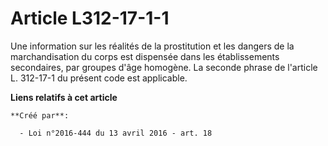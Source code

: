 # Article L312-17-1-1

Une information sur les réalités de la prostitution et les dangers de la marchandisation du corps est dispensée dans les
établissements secondaires, par groupes d'âge homogène. La seconde phrase de l'article L. 312-17-1 du présent code est
applicable.

**Liens relatifs à cet article**

	**Créé par**:

	  - Loi n°2016-444 du 13 avril 2016 - art. 18
